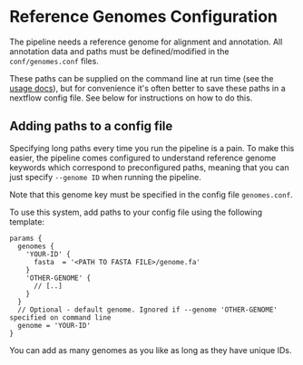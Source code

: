 # Reference Genomes Configuration

The pipeline needs a reference genome for alignment and annotation.
All annotation data and paths must be defined/modified in the `conf/genomes.conf` files.

These paths can be supplied on the command line at run time (see the [usage docs](../usage.md)),
but for convenience it's often better to save these paths in a nextflow config file.
See below for instructions on how to do this.

## Adding paths to a config file
Specifying long paths every time you run the pipeline is a pain.
To make this easier, the pipeline comes configured to understand reference genome keywords which correspond
to preconfigured paths, meaning that you can just specify `--genome ID` when running the pipeline.

Note that this genome key must be specified in the config file `genomes.conf`.

To use this system, add paths to your config file using the following template:

```nextflow
params {
  genomes {
    'YOUR-ID' {
      fasta  = '<PATH TO FASTA FILE>/genome.fa'
    }
    'OTHER-GENOME' {
      // [..]
    }
  }
  // Optional - default genome. Ignored if --genome 'OTHER-GENOME' specified on command line
  genome = 'YOUR-ID'
}
```

You can add as many genomes as you like as long as they have unique IDs.



